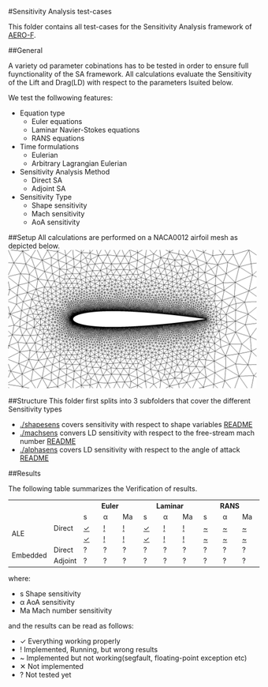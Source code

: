 #Sensitivity Analysis test-cases

This folder contains all test-cases for the Sensitivity Analysis framework of [AERO-F](http://frg.bitbucket.org/aero-f/index.html).


##General

A variety od parameter cobinations has to be tested in order to ensure full fuynctionality of the SA framework.
All calculations evaluate the Sensitivity of the Lift and Drag(LD) with respect to the parameters lsuited below.

We test the follwowing features:

- Equation type
   - Euler equations
   - Laminar Navier-Stokes equations
   - RANS equations
- Time formulations
  - Eulerian
  - Arbitrary Lagrangian Eulerian
- Sensitivity Analysis Method
  - Direct SA
  - Adjoint SA
- Sensitivity Type
  - Shape sensitivity
  - Mach sensitivity
  - AoA sensitivity

##Setup
All calculations are performed on a NACA0012 airfoil mesh as depicted below.
![NACA0012](doc/mesh.png)

##Structure
This folder first splits into 3 subfolders that cover the different Sensitivity types
- [./shapesens](shapesens) covers sensitivity with respect to shape variables [README](./shapesens/README.md)
- [./machsens](machsens) convers LD sensitivity with respect to the free-stream mach number [README](./machsens/README.md)
- [./alphasens](alphasens) covers LD sensitivity with respect to the angle of attack [README](./alphasens/README.md)


##Results

The following table summarizes the Verification of results.



<table class="tg" style="undefined;table-layout: fixed; width: 510px">
<colgroup>
<col style="width: 79px">
<col style="width: 56px">
<col style="width: 45px">
<col style="width: 45px">
<col style="width: 45px">
<col style="width: 45px">
<col style="width: 45px">
<col style="width: 45px">
<col style="width: 45px">
<col style="width: 45px">
<col style="width: 45px">
</colgroup>
  <tr>
    <th class="tg-031e" colspan="2" rowspan="2"></th>
    <th class="tg-hgcj" colspan="3">Euler</th>
    <th class="tg-amwm" colspan="3">Laminar</th>
    <th class="tg-amwm" colspan="3">RANS</th>
  </tr>
  <tr>
    <td class="tg-s6z2">s</td>
    <td class="tg-s6z2">α</td>
    <td class="tg-s6z2">Ma</td>
    <td class="tg-baqh">s</td>
    <td class="tg-baqh">α</td>
    <td class="tg-baqh">Ma</td>
    <td class="tg-baqh">s</td>
    <td class="tg-baqh">α</td>
    <td class="tg-baqh">Ma</td>
  </tr>
  <tr>
    <td class="tg-e3zv" rowspan="2">ALE</td>
    <td class="tg-031e">Direct</td>
    <td class="tg-031e"> <a href="shapesens/euler_bodyfitted/results">✓</a> </td>                 <!-- ALE-Direct-Euler-s -->
    <td class="tg-031e"> <a href="alphasens/euler_bodyfitted/results">!</a> </td>                 <!-- ALE-Direct-Euler-α -->
    <td class="tg-031e"> <a href="machsens/euler_bodyfitted/results">!</a> </td>                 <!-- ALE-Direct-Euler-Ma -->
    <td class="tg-yw4l"> <a href="shapesens/laminar_bodyfitted/results">✓</a> </td>                 <!-- ALE-Direct-Laminar-s -->
    <td class="tg-yw4l"> <a href="alphasens/laminar_bodyfitted/results">!</a> </td>                 <!-- ALE-Direct-Laminar-α -->
    <td class="tg-yw4l"> <a href="machsens/laminar_bodyfitted/results">!</a> </td>                 <!-- ALE-Direct-Laminar-Ma -->
    <td class="tg-yw4l"> <a href="shapesens/rans_bodyfitted/results">~</a> </td>                 <!-- ALE-Direct-RANS-s -->
    <td class="tg-yw4l"> <a href="alphasens/rans_bodyfitted/results">~</a> </td>                 <!-- ALE-Direct-RANS-α -->
    <td class="tg-yw4l"> <a href="machsens/rans_bodyfitted/results">~</a> </td>                 <!-- ALE-Direct-RANS-Ma -->
  </tr>
  <tr>
    <td class="tg-031e"></td>
    <td class="tg-031e"> <a href="shapesens/euler_bodyfitted/results">✓</a> </td>                 <!-- ALE-Adjoint-Euler-s -->
    <td class="tg-031e"> <a href="alphasens/euler_bodyfitted/results">!</a> </td>                 <!-- ALE-Adjoint-Euler-α -->
    <td class="tg-031e"> <a href="machsens/euler_bodyfitted/results">!</a> </td>                 <!-- ALE-Adjoint-Euler-Ma -->
    <td class="tg-yw4l"> <a href="shapesens/laminar_bodyfitted/results">✓</a> </td>                 <!-- ALE-Adjoint-Laminar-s -->
    <td class="tg-yw4l"> <a href="alphasens/laminar_bodyfitted/results">!</a> </td>                 <!-- ALE-Adjoint-Laminar-α -->
    <td class="tg-yw4l"> <a href="machsens/laminar_bodyfitted/results">!</a> </td>                 <!-- ALE-Adjoint-Laminar-Ma -->
    <td class="tg-yw4l"> <a href="shapesens/rans_bodyfitted/results">~</a> </td>                 <!-- ALE-Adjoint-RANS-s -->
    <td class="tg-yw4l"> <a href="alphasens/rans_bodyfitted/results">~</a> </td>                 <!-- ALE-Adjoint-RANS-α -->
    <td class="tg-yw4l"> <a href="machsens/rans_bodyfitted/results">~</a> </td>                 <!-- ALE-Adjoint-RANS-Ma -->
  </tr>
  <tr>
    <td class="tg-9hbo" rowspan="2">Embedded</td>
    <td class="tg-yw4l">Direct</td>
    <td class="tg-yw4l">?</td>                 <!-- Embedded-Direct-Euler-s -->
    <td class="tg-yw4l">?</td>                 <!-- Embedded-Direct-Euler-α -->
    <td class="tg-yw4l">?</td>                 <!-- Embedded-Direct-Euler-Ma -->
    <td class="tg-yw4l">?</td>                 <!-- Embedded-Direct-Laminar-s -->
    <td class="tg-yw4l">?</td>                 <!-- Embedded-Direct-Laminar-α -->
    <td class="tg-yw4l">?</td>                 <!-- Embedded-Direct-Laminar-Ma -->
    <td class="tg-yw4l">?</td>                 <!-- Embedded-Direct-RANS-s -->
    <td class="tg-yw4l">?</td>                 <!-- Embedded-Direct-RANS-α -->
    <td class="tg-yw4l">?</td>                 <!-- Embedded-Direct-RANS-Ma -->
  </tr>
  <tr>
    <td class="tg-yw4l">Adjoint</td>
    <td class="tg-yw4l">?</td>                 <!-- Embedded-Adjoint-Euler-s -->
    <td class="tg-yw4l">?</td>                 <!-- Embedded-Adjoint-Euler-α -->
    <td class="tg-yw4l">?</td>                 <!-- Embedded-Adjoint-Euler-Ma -->
    <td class="tg-yw4l">?</td>                 <!-- Embedded-Adjoint-Laminar-s -->
    <td class="tg-yw4l">?</td>                 <!-- Embedded-Adjoint-Laminar-α -->
    <td class="tg-yw4l">?</td>                 <!-- Embedded-Adjoint-Laminar-Ma -->
    <td class="tg-yw4l">?</td>                 <!-- Embedded-Adjoint-RANS-s -->
    <td class="tg-yw4l">?</td>                 <!-- Embedded-Adjoint-RANS-α -->
    <td class="tg-yw4l">?</td>                 <!-- Embedded-Adjoint-RANS-Ma -->
  </tr>
</table>


where: 
- s Shape sensitivity
- α AoA sensitivity
- Ma Mach number sensitivity

and the results can be read as follows:
- ✓ Everything working properly
- ! Implemented, Running, but wrong results
- ~ Implemented but not working(segfault, floating-point exception etc)
- ✕ Not implemented
- ? Not tested yet

